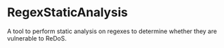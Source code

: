 # RegexStaticAnalysis
A tool to perform static analysis on regexes to determine whether they are vulnerable to ReDoS.
